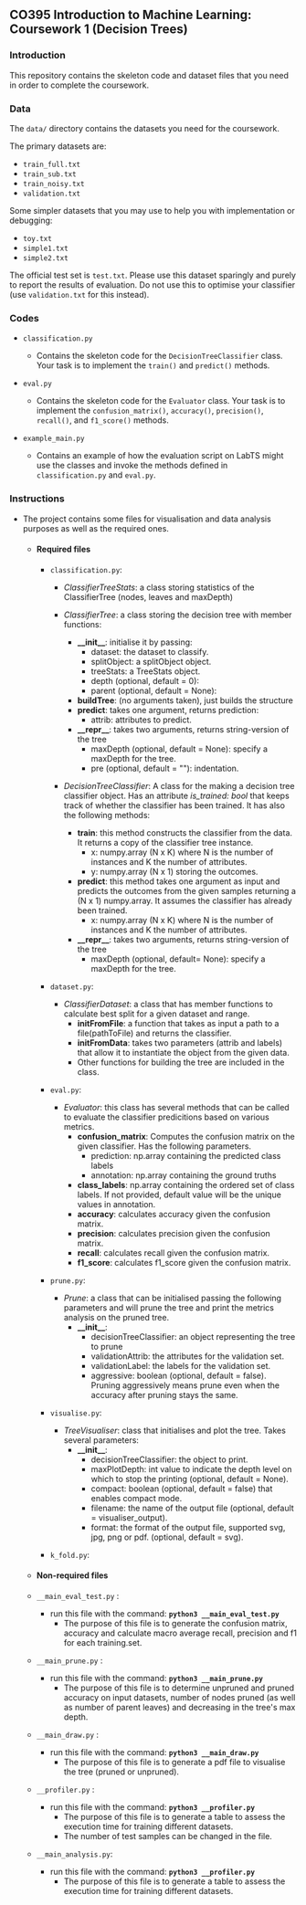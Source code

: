 ## CO395 Introduction to Machine Learning: Coursework 1 (Decision Trees)

### Introduction

This repository contains the skeleton code and dataset files that you need 
in order to complete the coursework.

### Data

The ``data/`` directory contains the datasets you need for the coursework.

The primary datasets are:
- ``train_full.txt``
- ``train_sub.txt``
- ``train_noisy.txt``
- ``validation.txt``

Some simpler datasets that you may use to help you with implementation or 
debugging:
- ``toy.txt``
- ``simple1.txt``
- ``simple2.txt``

The official test set is ``test.txt``. Please use this dataset sparingly and 
purely to report the results of evaluation. Do not use this to optimise your 
classifier (use ``validation.txt`` for this instead). 


### Codes

- ``classification.py``

	* Contains the skeleton code for the ``DecisionTreeClassifier`` class. Your task 
is to implement the ``train()`` and ``predict()`` methods.


- ``eval.py``

	* Contains the skeleton code for the ``Evaluator`` class. Your task is to 
implement the ``confusion_matrix()``, ``accuracy()``, ``precision()``, 
``recall()``, and ``f1_score()`` methods.


- ``example_main.py``

	* Contains an example of how the evaluation script on LabTS might use the classes
and invoke the methods defined in ``classification.py`` and ``eval.py``.


### Instructions
- The project contains some files for visualisation and data analysis purposes as well as the required ones.

    - #### Required files 
        -  `classification.py`:
            - <em>ClassifierTreeStats</em>: a class storing statistics of the ClassifierTree (nodes, leaves and maxDepth)
            - <em>ClassifierTree</em>: a class storing the decision tree 		with member functions:
             	- **\_\_init__**: initialise it by passing: 
                    - dataset: the dataset to classify.
                    - splitObject: a splitObject object.
                    - treeStats: a TreeStats object.
                    - depth (optional, default = 0):
                    - parent (optional, default = None):
          		- **buildTree**: (no arguments taken), just builds the structure
			    - **predict**: takes one argument, returns prediction:
    			    - attrib: attributes to predict.
  			    - **\_\_repr__**: takes two arguments, returns string-version of the tree
    			    - maxDepth (optional, default = None): specify a maxDepth for the tree.
    			    - pre (optional, default = ""): indentation. 
     	
		 
		    - <em>DecisionTreeClassifier</em>:  A class for the making a decision tree classifier object. Has an attribute <em> is_trained: bool </em> that keeps track of whether the classifier has been trained. It has also the following methods:
         	    
         	    - **train**: this method constructs the classifier from the data. It returns a copy of the classifier tree instance.
				    - x: numpy.array (N x K) where N is the number of instances and K the number of attributes.
				    - y: numpy.array (N x 1) storing the outcomes.   
    			- **predict**: this method takes one argument as input and predicts the outcomes from the given samples returning a (N x 1) numpy.array. It assumes the classifier has already been trained.
             	    - x: numpy.array (N x K) where N is the number of instances and K the number of attributes.
    			- **\_\_repr__**: takes two arguments, returns string-version of the tree
    			    - maxDepth (optional, default= None): specify a maxDepth for the tree.
    
	    -  `dataset.py`: 
            - <em>ClassifierDataset</em>: a class that has member functions to calculate best split for a given dataset and range.  
                - **initFromFile**: a function that takes as input a path to a file(pathToFile) and returns the classifier.
                - **initFromData**: takes two parameters (attrib and labels) that allow it to instantiate the object from the given data.  
                - Other functions for building the tree are included in the class.
	    -  `eval.py`:
      	    - <em>Evaluator</em>: this class has several methods that can be called to evaluate the classifier predicitions based on various metrics.
        	    - **confusion_matrix**: Computes the confusion matrix on the given classifier. Has the following parameters.
            	    - prediction: np.array containing the predicted class labels
            	    - annotation: np.array containing the ground truths
            	- **class_labels**: np.array containing the ordered set of class labels. If not provided, default value will be the unique values in annotation. 
        	    - **accuracy**: calculates accuracy given the confusion matrix.
        	    - **precision**: calculates precision given the confusion matrix.
            	- **recall**: calculates recall given the confusion matrix.
        		- **f1_score**: calculates f1_score given the confusion matrix.
    
	    -  `prune.py`:
            -  <em>Prune</em>: a class that can be initialised passing the following parameters and will prune the tree and print the metrics analysis on the pruned tree.
                - **\_\_init__**:
                    - decisionTreeClassifier: an object representing the tree to prune
                    - validationAttrib: the attributes for the validation set.  
                    - validationLabel: the labels for the validation set.
                    - aggressive: boolean (optional, default = false). Pruning aggressively means prune even when the accuracy after pruning stays the same.
    
        -  `visualise.py`:
            -  <em>TreeVisualiser</em>: class that initialises and plot the tree. Takes several parameters:
                - **\_\_init__**:
                    - decisionTreeClassifier: the object to print.
                    - maxPlotDepth: int value to indicate the depth level on which to stop the printing (optional, default = None).
                    - compact: boolean (optional, default = false) that enables compact mode.
                    - filename: the name of the output file (optional, default = visualiser_output).
                    - format: the format of the output file, supported svg, jpg, png or pdf. (optional, default = svg).   
    
    	-  `k_fold.py`:   
  


    - #### Non-required files 
     - `__main_eval_test.py` :
    	- run this file with the command: <strong>`python3 __main_eval_test.py`</strong>
        	- The purpose of this file is to generate the confusion matrix, accuracy and calculate macro average recall, precision and f1 for each training.set. 

     - `__main_prune.py` :
    	- run this file with the command: <strong>`python3 __main_prune.py`</strong>
        	- The purpose of this file is to determine unpruned and pruned accuracy 	on input datasets, number of nodes pruned (as well as number of parent leaves) and decreasing in the tree's max depth.

     - `__main_draw.py` :
    	- run this file with the command: <strong>`python3 __main_draw.py`</strong>
    	    - The purpose of this file is to generate a pdf file to visualise the tree (pruned or unpruned).

     -  `__profiler.py` :
      	- run this file with the command: <strong>`python3 __profiler.py`</strong>
      	    - The purpose of this file is to generate a table to assess the 	execution time for training different datasets.
      	    - The number of test samples can be changed in the file.

     -  `__main_analysis.py`:
      	- run this file with the command: <strong>`python3 __profiler.py`</strong>
      	    - The purpose of this file is to generate a table to assess the execution time for training different datasets.
